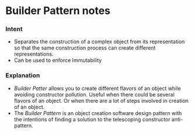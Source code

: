 # Builder Pattern notes

### Intent

* Separates the construction of a complex object from its representation so that the same construction process can create different representations.
* Can be used to enforce Immutability

### Explanation

* *Builder Patter* allows you to create different flavors of an object while avoiding constructor pollution. Useful when there could be several flavors of an object. Or when there are a lot of steps involved in creation of an object.
* The *Builder Pattern* is an object creation software design pattern with the intentions of finding a solution to the telescoping constructor anti-pattern.
